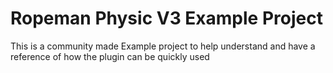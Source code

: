# Ropeman Physic V3 Example Project
This is a community made Example project to help understand and have a reference of how the plugin can be quickly used
